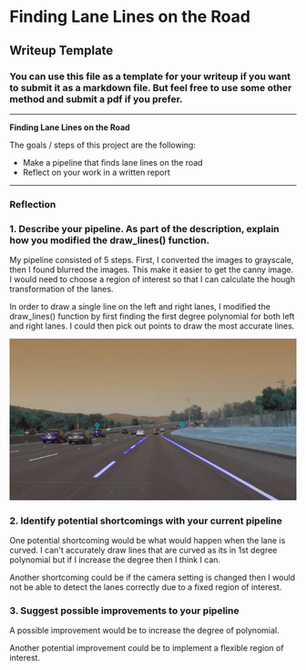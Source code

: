 # **Finding Lane Lines on the Road** 

## Writeup Template

### You can use this file as a template for your writeup if you want to submit it as a markdown file. But feel free to use some other method and submit a pdf if you prefer.

---

**Finding Lane Lines on the Road**

The goals / steps of this project are the following:
* Make a pipeline that finds lane lines on the road
* Reflect on your work in a written report


[//]: # (Image References)

[image1]: ./test_images_output/solidWhiteCurve.jpg 

---

### Reflection

### 1. Describe your pipeline. As part of the description, explain how you modified the draw_lines() function.

My pipeline consisted of 5 steps. First, I converted the images to grayscale, then I found blurred the images. This make it easier to get the canny image. I would need to choose a region of interest so that I can calculate the hough transformation of the lanes.

In order to draw a single line on the left and right lanes, I modified the draw_lines() function by first finding the first degree polynomial for both left and right lanes. I could then pick out points to draw the most accurate lines.

![alt text][image1]


### 2. Identify potential shortcomings with your current pipeline


One potential shortcoming would be what would happen when the lane is curved. I can't accurately draw lines that are curved as its in 1st degree polynomial but if I increase the degree then I think I can.

Another shortcoming could be if the camera setting is changed then I would not be able to detect the lanes correctly due to a fixed region of interest.


### 3. Suggest possible improvements to your pipeline

A possible improvement would be to increase the degree of polynomial.

Another potential improvement could be to implement a flexible region of interest.
